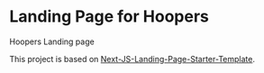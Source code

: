 # Landing Page for Hoopers

Hoopers Landing page

This project is based on [Next-JS-Landing-Page-Starter-Template](https://github.com/ixartz/Next-JS-Landing-Page-Starter-Template).
